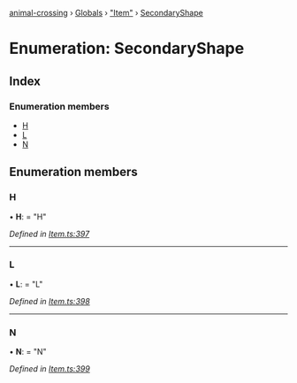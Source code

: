 [animal-crossing](../README.md) › [Globals](../globals.md) › ["Item"](../modules/_item_.md) › [SecondaryShape](_item_.secondaryshape.md)

# Enumeration: SecondaryShape

## Index

### Enumeration members

* [H](_item_.secondaryshape.md#h)
* [L](_item_.secondaryshape.md#l)
* [N](_item_.secondaryshape.md#n)

## Enumeration members

###  H

• **H**: = "H"

*Defined in [Item.ts:397](https://github.com/Norviah/animal-crossing/blob/d0e2651/module/types/Item.ts#L397)*

___

###  L

• **L**: = "L"

*Defined in [Item.ts:398](https://github.com/Norviah/animal-crossing/blob/d0e2651/module/types/Item.ts#L398)*

___

###  N

• **N**: = "N"

*Defined in [Item.ts:399](https://github.com/Norviah/animal-crossing/blob/d0e2651/module/types/Item.ts#L399)*

